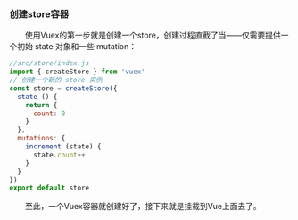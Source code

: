 ### 创建store容器
&emsp;&emsp;使用Vuex的第一步就是创建一个store，创建过程直截了当——仅需要提供一个初始 state 对象和一些 mutation：
```js
//src/store/index.js
import { createStore } from 'vuex'
// 创建一个新的 store 实例
const store = createStore({
  state () {
    return {
      count: 0
    }
  },
  mutations: {
    increment (state) {
      state.count++
    }
  }
})
export default store
```
&emsp;&emsp;至此，一个Vuex容器就创建好了，接下来就是挂载到Vue上面去了。